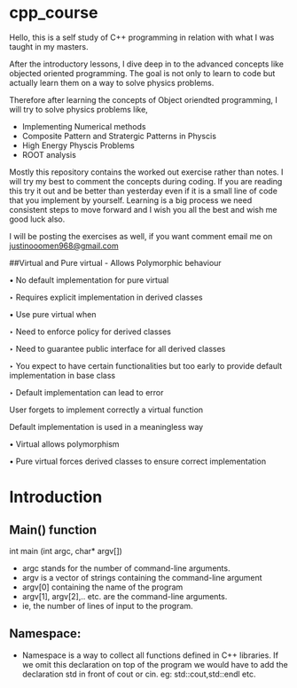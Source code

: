 # cpp_course

Hello, this is a self study of C++ programming in relation with what I was taught in my masters.

After the introductory lessons, I dive deep in to the advanced concepts like objected oriented programming.
The goal is not only to learn to code but actually learn them on a way to solve physics problems.

Therefore after learning the concepts of Object oriendted programming, I will try to solve physics problems like,
- Implementing Numerical methods
- Composite Pattern and Stratergic Patterns in Physcis
- High Energy Physcis Problems
- ROOT analysis

Mostly this repository contains the worked out exercise rather than notes. I will try my best to comment the concepts during coding. If you are reading this try it out and be better than yesterday even if it is a small line of code that you implement by yourself. Learning is a big process we need consistent steps to move forward and I wish you all the best and wish me good luck also.

I will be posting the exercises as well, if you want comment email me on justinooomen968@gmail.com

##Virtual and Pure virtual - Allows Polymorphic behaviour

• No default implementation for pure virtual

‣ Requires explicit implementation in derived classes

• Use pure virtual when

‣ Need to enforce policy for derived classes

‣ Need to guarantee public interface for all derived classes

‣ You expect to have certain functionalities but too early to provide default implementation in base class

‣ Default implementation can lead to error

User forgets to implement correctly a virtual function

Default implementation is used in a meaningless way

• Virtual allows polymorphism

• Pure virtual forces derived classes to ensure correct implementation


# Introduction

## Main() function

   int main (int argc, char* argv[])

   - argc stands for the number of command-line arguments.
   - argv is a vector of strings containing the command-line argument 
   - argv[0] containing the name of the program 
   - argv[1], argv[2],.. etc. are the command-line arguments. 
   - ie, the number of lines of input to the program.

## Namespace:

   - Namespace is a way to collect all functions defined in C++ libraries. If we omit this declaration on top of the program we would have to add the declaration std in front of cout or cin.
   eg: std::cout,std::endl etc.
   